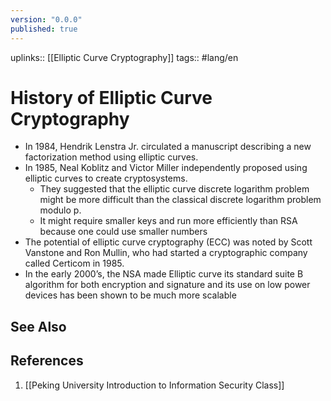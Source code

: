 ```yaml
---
version: "0.0.0"
published: true
---
```

uplinks:: [[Elliptic Curve Cryptography]]
tags:: #lang/en 
# History of Elliptic Curve Cryptography
- In 1984, Hendrik Lenstra Jr. circulated a manuscript describing a new factorization method using elliptic curves.
- In 1985, Neal Koblitz and Victor Miller independently proposed using elliptic curves to create cryptosystems.
	- They suggested that the elliptic curve discrete logarithm problem might be more difficult than the classical discrete logarithm problem modulo p. 
	- It might require smaller keys and run more efficiently than RSA because one could use smaller numbers
- The potential of elliptic curve cryptography (ECC) was noted by Scott Vanstone and Ron Mullin, who had started a cryptographic company called Certicom in 1985.
- In the early 2000’s, the NSA made Elliptic curve its standard suite B algorithm for both encryption and signature and its use on low power devices has been shown to be much more scalable
## See Also
## References
1. [[Peking University Introduction to Information Security Class]]
